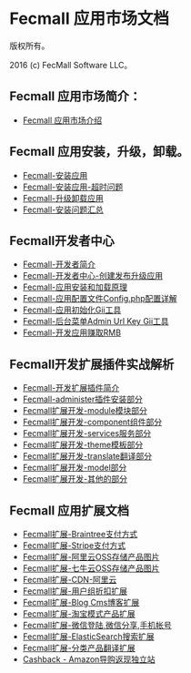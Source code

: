 Fecmall 应用市场文档
===============================

版权所有。

2016 (c) FecMall Software LLC。

Fecmall 应用市场简介：
---------
*  [Fecmall 应用市场介绍](fecmall_addons_about.md)


Fecmall 应用安装，升级，卸载。
--------------------

*  [Fecmall-安装应用](fecmall-addons-install.md)
*  [Fecmall-安装应用-超时问题](fecmall-addons-install-timeout.md)
*  [Fecmall-升级卸载应用](fecmall-addons-upgrade-uninstall.md)
*  [Fecmall-安装问题汇总](fecmall-addons-qa.md)

Fecmall开发者中心
----------------
*  [Fecmall-开发者简介](fecmall-addons-developer-about.md)
*  [Fecmall-开发者中心-创建发布升级应用](fecmall-addons-developer-center.md)
*  [Fecmall-应用安装和加载原理](fecmall-addons-developer.md)
*  [Fecmall-应用配置文件Config.php配置详解](fecmall-addons-developer-config-example.md)
*  [Fecmall-应用初始化Gii工具](fecmall-addons-developer-init-tools.md)
*  [Fecmall-后台菜单Admin Url Key Gii工具](fecmall-addons-developer-admin-url-key-tools.md)
*  [Fecmall-开发应用赚取RMB](fecmall-addons-developer-earn-rmb.md)


Fecmall开发扩展插件实战解析
----------------
*  [Fecmall-开发扩展插件简介](fecmall-addons-developer-sz-about.md)
*  [Fecmall-administer插件安装部分](fecmall-addons-developer-sz-administer.md)
*  [Fecmall扩展开发-module模块部分](fecmall-addons-developer-sz-module.md)
*  [Fecmall扩展开发-component组件部分](fecmall-addons-developer-sz-component.md)
*  [Fecmall扩展开发-services服务部分](fecmall-addons-developer-sz-services.md)
*  [Fecmall扩展开发-theme模板部分](fecmall-addons-developer-sz-theme.md)
*  [Fecmall扩展开发-translate翻译部分](fecmall-addons-developer-sz-translate.md)
*  [Fecmall扩展开发-model部分](fecmall-addons-developer-sz-model.md)
*  [Fecmall扩展开发-其他的部分](fecmall-addons-developer-sz-other.md)






Fecmall 应用扩展文档
--------------------

*  [Fecmall扩展-Braintree支付方式](fecmall-addons-system-braintree-payment.md)
*  [Fecmall扩展-Stripe支付方式](fecmall-addons-system-stripe-payment.md)
*  [Fecmall扩展-阿里云OSS存储产品图片](fecmall-addons-alioss-product-image.md)
*  [Fecmall扩展-七牛云OSS存储产品图片](fecmall-addons-qiniuoss-product-image.md)
*  [Fecmall扩展-CDN-阿里云](fecmall-addons-cdn-alicdn.md)
*  [Fecmall扩展-用户组折扣扩展](fecmall-addons-customer-group.md)
*  [Fecmall扩展-Blog Cms博客扩展](fecmall-addons-cms-blog.md)
*  [Fecmall扩展-淘宝模式产品扩展](fecmall-addons-taobao-product.md)
*  [Fecmall扩展-微信登陆,微信分享,手机帐号](fecmall-addons-phone-account.md)
*  [Fecmall扩展-ElasticSearch搜索扩展](fecmall-addons-elasticsearch.md)
*  [Fecmall扩展-分类产品翻译扩展](fecmall-addons-translate-product-and-category.md)
*  [Cashback - Amazon导购返现独立站](fecyo-addons-amazon-cashback.md)

















